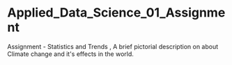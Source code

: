 # Applied_Data_Science_01_Assignment
Assignment - Statistics and Trends , A brief pictorial description on about Climate change and it's effects in the world. 
